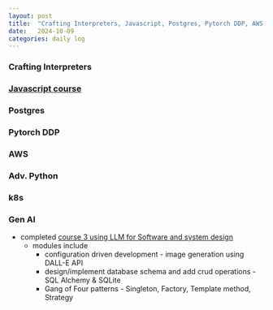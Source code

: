 ```yaml
---
layout: post
title:  "Crafting Interpreters, Javascript, Postgres, Pytorch DDP, AWS, Adv. Python, k8s, Gen AI"
date:   2024-10-09
categories: daily log
---
```


### Crafting Interpreters

### [Javascript course](https://www.udemy.com/course/the-complete-javascript-course/)

### Postgres

### Pytorch DDP

### AWS

### Adv. Python

### k8s

### Gen AI
- completed [course 3 using LLM for Software and system design](https://www.coursera.org/learn/ai-powered-software-and-system-design/home/module/1)
  - modules include 
    - configuration driven development - image generation using DALL-E API
    - design/implement database schema and add crud operations - SQL Alchemy & SQLite
    - Gang of Four patterns - Singleton, Factory, Template method, Strategy
